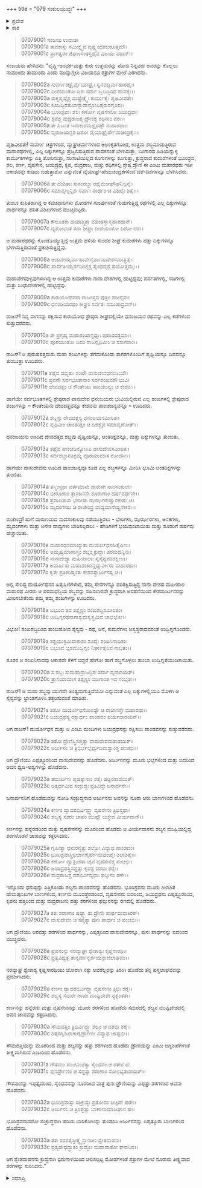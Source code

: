 +++
title = "079 ಸಂಕುಲಯುದ್ಧಃ"
+++

<details><summary>ಪ್ರವೇಶ</summary>


।।   ಓಂ ಓಂ ನಮೋ ನಾರಾಯಣಾಯ।।   ಶ್ರೀ ವೇದವ್ಯಾಸಾಯ ನಮಃ ।।

ಶ್ರೀ ಕೃಷ್ಣದ್ವೈಪಾಯನ ವೇದವ್ಯಾಸ ವಿರಚಿತ  

**ಶ್ರೀ ಮಹಾಭಾರತ**

**ದ್ರೋಣ ಪರ್ವ**

**ಜಯದ್ರಥವಧ ಪರ್ವ**

**ಅಧ್ಯಾಯ 79**

</details>

<details><summary>ಸಾರ</summary>

ಅರ್ಜುನನೊಂದಿಗೆ ಎಂಟು ಮಹಾರಥರ - ಭೂರಿಶ್ರವ, ಶಲ, ಕರ್ಣ, ವೃಷಸೇನ, ಜಯದ್ರಥ, ಕೃಪ, ಶಲ್ಯ ಮತ್ತು ಅಶ್ವತ್ಥಾಮ – ಯುದ್ಧ (1-33).


</details>



> 07079001 ಸಂಜಯ ಉವಾಚ।   
07079001a ತಾವಕಾಸ್ತು ಸಮೀಕ್ಷ್ಯೈವ ವೃಷ್ಣ್ಯಂಧಕಕುರೂತ್ತಮೌ।   
07079001c ಪ್ರಾಗತ್ವರಂ ಜಿಘಾಂಸಂತಸ್ತಥೈವ ವಿಜಯಃ ಪರಾನ್।।

ಸಂಜಯನು ಹೇಳಿದನು: “ವೃಷ್ಣಿ-ಅಂಧಕ-ಮತ್ತು ಕುರು ಉತ್ತಮರನ್ನು ನೋಡಿ ನಿನ್ನವರು ಅವರನ್ನು ಕೊಲ್ಲಲು ನಾಮುಂದು ತಾಮುಂದು ಎಂದು ಮುನ್ನುಗ್ಗಲು ವಿಜಯನೂ ಶತ್ರುಗಳ ಮೇಲೆ ಎರಗಿದನು.

> 07079002a ಸುವರ್ಣಚಿತ್ರೈರ್ವೈಯಾಘ್ರೈಃ ಸ್ವನವದ್ಭಿರ್ಮಹಾರಥೈಃ।   
07079002c ದೀಪಯಂತೋ ದಿಶಃ ಸರ್ವಾ ಜ್ವಲದ್ಭಿರಿವ ಪಾವಕೈಃ।।   
07079003a ರುಕ್ಮಪೃಷ್ಠೈಶ್ಚ ದುಷ್ಪ್ರೇಕ್ಷ್ಯೈಃ ಕಾರ್ಮುಕೈಃ ಪೃಥಿವೀಪತೇ।   
07079003c ಕೂಜದ್ಭಿರತುಲಾನ್ನಾದಾನ್ರೋಷಿತೈರುರಗೈರಿವ।।   
07079004a ಭೂರಿಶ್ರವಾಃ ಶಲಃ ಕರ್ಣೋ ವೃಷಸೇನೋ ಜಯದ್ರಥಃ।   
07079004c ಕೃಪಶ್ಚ ಮದ್ರರಾಜಶ್ಚ ದ್ರೌಣಿಶ್ಚ ರಥಿನಾಂ ವರಃ।।   
07079005a ತೇ ಪಿಬಂತ ಇವಾಕಾಶಮಶ್ವೈರಷ್ಟೌ ಮಹಾರಥಾಃ।   
07079005c ವ್ಯರಾಜಯನ್ದಶ ದಿಶೋ ವೈಯಾಘ್ರೈರ್ಹೇಮಚಂದ್ರಕೈಃ।।

ಪೃಥಿವೀಪತೇ! ಸುವರ್ಣ ಚಿತ್ರಗಳಿಂದ, ವ್ಯಾಘ್ರಚರ್ಮಗಳಿಂದ ಅಲಂಕೃತಗೊಂಡ, ಉತ್ತಮ ಶಬ್ಧಮಾಡುತ್ತಿರುವ ಮಹಾರಥಗಳಲ್ಲಿ, ಎಲ್ಲ ದಿಕ್ಕುಗಳನ್ನೂ ಪ್ರಜ್ವಲಿಸುತ್ತಿರುವ ಪಾವಕನಂತೆ ಬೆಳಗಿಸುತ್ತಾ, ಬಂಗಾರದ ಹಿಡಿಯನ್ನುಳ್ಳ ಕಾರ್ಮುಕಗಳನ್ನು ಎತ್ತಿ ತೋರಿಸುತ್ತಾ, ಸರಿಸಾಟಿಯಿಲ್ಲದ ಕೂಗುಗಳನ್ನು ಕೂಗುತ್ತಾ, ಕ್ರುದ್ಧರಾದ ಕುದುರೆಗಳಂತೆ ಭೂರಿಶ್ರವ, ಶಲ, ಕರ್ಣ, ವೃಷಸೇನ, ಜಯದ್ರಥ, ಕೃಪ, ಮದ್ರರಾಜ, ಮತ್ತು ರಥಿಗಳಲ್ಲಿ ಶ್ರೇಷ್ಠ ದ್ರೌಣಿ ಈ ಎಂಟು ಮಹಾರಥರು ಇಡೀ ಆಕಾಶವನ್ನೇ ಕುಡಿದು ಬಿಡುತ್ತಾರೋ ಎನ್ನುವಂತೆ ವೈಯಾಘ್ರ-ಹೇಮಚಂದ್ರಕಗಳಿಂದ ದಶ-ದಿಶಗಳನ್ನೂ ಬೆಳಗಿಸಿದರು.

> 07079006a ತೇ ದಂಶಿತಾಃ ಸುಸಂರಬ್ಧಾ ರಥೈರ್ಮೇಘೌಘನಿಸ್ವನೈಃ।   
07079006c ಸಮಾವೃಣ್ವನ್ದಿಶಃ ಸರ್ವಾಃ ಪಾರ್ಥಂ ಚ ವಿಶಿಖೈಃ ಶಿತೈಃ।।

ತುಂಬಾ ಕುಪಿತರಾಗಿದ್ದ ಆ ಕವಚಧಾರಿಗಳು ಮೋಡಗಳ ಗುಂಪುಗಳಂತೆ ಗುಡುಗುತ್ತಿದ್ದ ರಥಗಳಲ್ಲಿ ಎಲ್ಲ ದಿಕ್ಕುಗಳನ್ನೂ ಪಾರ್ಥನನ್ನೂ ಹರಿತ ವಿಶಿಖಗಳಿಂದ ಮುಚ್ಚಿಬಿಟ್ಟರು.

> 07079007a ಕೌಲೂತಕಾ ಹಯಾಶ್ಚಿತ್ರಾ ವಹಂತಸ್ತಾನ್ಮಹಾರಥಾನ್।   
07079007c ವ್ಯಶೋಭಂತ ತದಾ ಶೀಘ್ರಾ ದೀಪಯಂತೋ ದಿಶೋ ದಶ।।

ಆ ಮಹಾರಥರನ್ನು ಕೊಂಡೊಯ್ಯುತ್ತಿದ್ದ ಉತ್ತಮ ಥಳಿಯ ಸುಂದರ ಶೀಘ್ರ ಕುದುರೆಗಳು ಹತ್ತು ದಿಕ್ಕುಗಳನ್ನೂ ಬೆಳಗಿಸುತ್ತಿರುವಂತೆ ಪ್ರಕಾಶಿಸುತ್ತಿದ್ದವು.

> 07079008a ಆಜಾನೇಯೈರ್ಮಹಾವೇಗೈರ್ನಾನಾದೇಶಸಮುತ್ಥಿತೈಃ।   
07079008c ಪಾರ್ವತೀಯೈರ್ನದೀಜೈಶ್ಚ ಸೈಂಧವೈಶ್ಚ ಹಯೋತ್ತಮೈಃ।।

ಮಹಾವೇಗವುಳ್ಳವುಗಳಾಗಿದ್ದ ಆ ಉತ್ತಮ ಕುದುರೆಗಳು ನಾನಾ ದೇಶಗಳಲ್ಲಿ ಹುಟ್ಟಿದ್ದವು; ಪರ್ವತಗಳಲ್ಲಿ, ನದಿಗಳಲ್ಲಿ ಮತ್ತು ಸಿಂಧುದೇಶಗಳಲ್ಲಿ ಹುಟ್ಟಿದ್ದವು.

> 07079009a ಕುರುಯೋಧವರಾ ರಾಜಂಸ್ತವ ಪುತ್ರಂ ಪರೀಪ್ಸವಃ।   
07079009c ಧನಂಜಯರಥಂ ಶೀಘ್ರಂ ಸರ್ವತಃ ಸಮುಪಾದ್ರವನ್।।

ರಾಜನ್! ನಿನ್ನ ಮಗನನ್ನು ರಕ್ಷಿಸುವ ಕುರುಯೋಧ ಶ್ರೇಷ್ಠರು ಶೀಘ್ರದಲ್ಲಿಯೇ ಧನಂಜಯನ ರಥವನ್ನು ಎಲ್ಲ ಕಡೆಗಳಿಂದ ಸುತ್ತುವರೆದರು.

> 07079010a ತೇ ಪ್ರಗೃಹ್ಯ ಮಹಾಶಂಖಾನ್ದಧ್ಮುಃ ಪುರುಷಸತ್ತಮಾಃ।   
07079010c ಪೂರಯಂತೋ ದಿವಂ ರಾಜನ್ಪೃಥಿವೀಂ ಚ ಸಸಾಗರಾಂ।।

ರಾಜನ್! ಆ ಪುರುಷಸತ್ತಮರು ಮಹಾ ಶಂಖಗಳನ್ನು ತೆಗೆದುಕೊಂಡು ಸಾಗರಗಳೊಂದಿಗೆ ಪೃಥ್ವಿಯನ್ನೂ ದಿವವನ್ನೂ ತುಂಬುತ್ತಾ ಊದಿದರು.

> 07079011a ತಥೈವ ದಧ್ಮತುಃ ಶಂಖೌ ವಾಸುದೇವಧನಂಜಯೌ।   
07079011c ಪ್ರವರೌ ಸರ್ವಭೂತಾನಾಂ ಸರ್ವಶಂಖವರೌ ಭುವಿ।   
07079011e ದೇವದತ್ತಂ ಚ ಕೌಂತೇಯಃ ಪಾಂಚಜನ್ಯಂ ಚ ಕೇಶವಃ।।

ಹಾಗೆಯೇ ಸರ್ವಭೂತಗಳಲ್ಲಿ ಶ್ರೇಷ್ಠರಾದ ವಾಸುದೇವ ಧನಂಜಯರು ಭುವಿಯಲ್ಲಿರುವ ಎಲ್ಲ ಶಂಖಗಳಲ್ಲಿ ಶ್ರೇಷ್ಠವಾದ ಶಂಖಗಳನ್ನು – ಕೌಂತೇಯನು ದೇವದತ್ತವನ್ನೂ ಕೇಶವನು ಪಾಂಚಜನ್ಯವನ್ನೂ – ಊದಿದರು.

> 07079012a ಶಬ್ದಸ್ತು ದೇವದತ್ತಸ್ಯ ಧನಂಜಯಸಮೀರಿತಃ।   
07079012c ಪೃಥಿವೀಂ ಚಾಂತರಿಕ್ಷಂ ಚ ದಿಶಶ್ಚೈವ ಸಮಾವೃಣೋತ್।।

ಧನಂಜಯನು ಊದಿದ ದೇವದತ್ತದ ಶಬ್ಧವು ಪೃಥ್ವಿಯನ್ನೂ, ಅಂತರಿಕ್ಷವನ್ನೂ, ಮತ್ತು ದಿಕ್ಕುಗಳನ್ನೂ ತುಂಬಿತು.

> 07079013a ತಥೈವ ಪಾಂಚಜನ್ಯೋಽಪಿ ವಾಸುದೇವಸಮೀರಿತಃ।   
07079013c ಸರ್ವಶಬ್ದಾನತಿಕ್ರಮ್ಯ ಪೂರಯಾಮಾಸ ರೋದಸೀ।।

ಹಾಗೆಯೇ ವಾಸುದೇವನು ಊದಿದ ಪಾಂಚಜನ್ಯವೂ ಕೂಡ ಎಲ್ಲ ಶಬ್ಧಗಳನ್ನೂ ಮೀರಿಸಿ ಭೂಮಿ ಅಂತರಿಕ್ಷಗಳನ್ನು ತುಂಬಿತು.

> 07079014a ತಸ್ಮಿಂಸ್ತಥಾ ವರ್ತಮಾನೇ ದಾರುಣೇ ನಾದಸಂಕುಲೇ।   
07079014c ಭೀರೂಣಾಂ ತ್ರಾಸಜನನೇ ಶೂರಾಣಾಂ ಹರ್ಷವರ್ಧನೇ।।   
07079015a ಪ್ರವಾದಿತಾಸು ಭೇರೀಷು ಝರ್ಝರೇಷ್ವಾನಕೇಷು ಚ।   
07079015c ಮೃದಂಗೇಷು ಚ ರಾಜೇಂದ್ರ ವಾದ್ಯಮಾನೇಷ್ವನೇಕಶಃ।।

ರಾಜೇಂದ್ರ! ಹಾಗೆ ದಾರುಣವಾದ ನಾದಸಂಕುಲವು ನಡೆಯುತ್ತಿರಲು - ಭೇರಿಗಳು, ಝರ್ಝರಗಳು, ಅನಕಗಳು, ಮೃದಂಗಗಳು ಮತ್ತು ಅನೇಕ ವಾದ್ಯಗಳು ಬಾರಿಸಲ್ಪಡಲು - ಹೇಡಿಗಳಿಗೆ ಭಯವುಂಟಾಯಿತು ಮತ್ತು ಶೂರರಿಗೆ ಹರ್ಷವು ಹೆಚ್ಚಾಯಿತು.

> 07079016a ಮಹಾರಥಸಮಾಖ್ಯಾತಾ ದುರ್ಯೋಧನಹಿತೈಷಿಣಃ।   
07079016c ಅಮೃಷ್ಯಮಾಣಾಸ್ತಂ ಶಬ್ದಂ ಕ್ರುದ್ಧಾಃ ಪರಮಧನ್ವಿನಃ।   
07079016e ನಾನಾದೇಶ್ಯಾ ಮಹೀಪಾಲಾಃ ಸ್ವಸೈನ್ಯಪರಿರಕ್ಷಿಣಃ।।   
07079017a ಅಮರ್ಷಿತಾ ಮಹಾಶಂಖಾನ್ದಧ್ಮುರ್ವೀರಾ ಮಹಾರಥಾಃ।   
07079017c ಕೃತೇ ಪ್ರತಿಕರಿಷ್ಯಂತಃ ಕೇಶವಸ್ಯಾರ್ಜುನಸ್ಯ ಚ।।

ಅಲ್ಲಿ ಸೇರಿದ್ದ ದುರ್ಯೋಧನನ ಹಿತೈಷಿಣಿಗಳಾದ, ತಮ್ಮ ಸೇನೆಗಳನ್ನೂ ಪರಿರಕ್ಷಿಸುತ್ತಿದ್ದ ನಾನಾ ದೇಶದ ಮಹೀಪಾಲ ಮಹಾರಥ ವೀರರು ಆ ಪರಮಧನ್ವಿಯ ಶಬ್ಧವನ್ನು ಸಹಿಸಲಾರದೇ ಕ್ರುದ್ಧರಾಗಿ ಅಸಹನೆಯಿಂದ ಕೇಶವಾರ್ಜುನರನ್ನು ಮೀರಿಸಬೇಕೆಂದು ತಮ್ಮ ತಮ್ಮ ಶಂಖಗಳನ್ನು ಊದಿದರು.

> 07079018a ಬಭೂವ ತವ ತತ್ಸೈನ್ಯಂ ಶಂಖಶಬ್ದಸಮೀರಿತಂ।   
07079018c ಉದ್ವಿಗ್ನರಥನಾಗಾಶ್ವಮಸ್ವಸ್ಥಮಿವ ಚಾಭಿಭೋ।।

ವಿಭೋ! ಶಂಖಶಬ್ಧದಿಂದ ತುಂಬಿಹೋದ ಸೈನ್ಯವು - ರಥ, ಆನೆ, ಕುದುರೆಗಳು ಅಸ್ವಸ್ಥರಾದವರಂತೆ ಉದ್ವಿಗ್ನಗೊಂಡರು.

> 07079019a ತತ್ಪ್ರಯುಕ್ತಮಿವಾಕಾಶಂ ಶೂರೈಃ ಶಂಖನಿನಾದಿತಂ।   
07079019c ಬಭೂವ ಭೃಶಮುದ್ವಿಗ್ನಂ ನಿರ್ಘಾತೈರಿವ ನಾದಿತಂ।।

ಶೂರರ ಆ ಶಂಖನಿನಾದವು ಆಕಾಶವೇ ಕೆಳಗೆ ಬಿದ್ದರೆ ಹೇಗೋ ಹಾಗೆ ಶಬ್ಧಗೊಳ್ಳಲು ತುಂಬಾ ಉದ್ವಿಗ್ನತೆಯುಂಟಾಯಿತು.

> 07079020a ಸ ಶಬ್ದಃ ಸುಮಹಾನ್ರಾಜನ್ದಿಶಃ ಸರ್ವಾ ವ್ಯನಾದಯತ್।   
07079020c ತ್ರಾಸಯಾಮಾಸ ತತ್ಸೈನ್ಯಂ ಯುಗಾಂತ ಇವ ಸಂಭೃತಃ।।

ರಾಜನ್! ಆ ಮಹಾ ಶಬ್ಧವು ಯುಗವೇ ಅಂತ್ಯವಾಗುತ್ತಿದೆಯೋ ಎನ್ನುವಂತೆ ಎಲ್ಲ ದಿಕ್ಕುಗಳಲ್ಲಿಯೂ ಮೊಳಗಿ ಆ ಸೈನ್ಯವನ್ನು ಭ್ರಾಂತಗೊಳಿಸಿ ತತ್ತರಿಸುವಂತೆ ಮಾಡಿತು.

> 07079021a ತತೋ ದುರ್ಯೋಧನೋಽಷ್ಟೌ ಚ ರಾಜಾನಸ್ತೇ ಮಹಾರಥಾಃ।   
07079021c ಜಯದ್ರಥಸ್ಯ ರಕ್ಷಾರ್ಥಂ ಪಾಂಡವಂ ಪರ್ಯವಾರಯನ್।।

ಆಗ ರಾಜನ್! ದುರ್ಯೋಧನ ಮತ್ತು ಆ ಎಂಟು ಮಂದಿಗಳು ಜಯದ್ರಥನನ್ನು ರಕ್ಷಿಸಲು ಪಾಂಡವನನ್ನು ಸುತ್ತುವರೆದರು.

> 07079022a ತತೋ ದ್ರೌಣಿಸ್ತ್ರಿಸಪ್ತತ್ಯಾ ವಾಸುದೇವಮತಾಡಯತ್।   
07079022c ಅರ್ಜುನಂ ಚ ತ್ರಿಭಿರ್ಭಲ್ಲೈರ್ಧ್ವಜಮಶ್ವಾಂಶ್ಚ ಪಂಚಭಿಃ।।

ಆಗ ದ್ರೌಣಿಯು ಎಪ್ಪತ್ತ್ಮೂರರಿಂದ ವಾಸುದೇವನನ್ನು ಹೊಡೆದನು. ಅರ್ಜುನನನ್ನು ಮೂರು ಭಲ್ಲೆಗಳಿಂದ ಮತ್ತು ಐದರಿಂದ ಅವನ ಧ್ವಜ-ಅಶ್ವಗಳನ್ನು ಹೊಡೆದನು.

> 07079023a ತಮರ್ಜುನಃ ಪೃಷತ್ಕಾನಾಂ ಶತೈಃ ಷಡ್ಭಿರತಾಡಯತ್।   
07079023c ಅತ್ಯರ್ಥಮಿವ ಸಂಕ್ರುದ್ಧಃ ಪ್ರತಿವಿದ್ಧೇ ಜನಾರ್ದನೇ।।

ಜನಾರ್ದನನಿಗೆ ಹೊಡೆದುದನ್ನು ನೋಡಿ ಸಂಕ್ರುದ್ಧನಾದ ಅರ್ಜುನನು ಅವನನ್ನು ನೂರಾ ಆರು ಬಾಣಗಳಿಂದ ಹೊಡೆದನು.

> 07079024a ಕರ್ಣಂ ದ್ವಾದಶಭಿರ್ವಿದ್ಧ್ವಾ ವೃಷಸೇನಂ ತ್ರಿಭಿಸ್ತಥಾ।   
07079024c ಶಲ್ಯಸ್ಯ ಸಶರಂ ಚಾಪಂ ಮುಷ್ಟೌ ಚಿಚ್ಚೇದ ವೀರ್ಯವಾನ್।।

ಕರ್ಣನನ್ನು ಹನ್ನೆರಡರಿಂದ ಮತ್ತು ವೃಷಸೇನನನ್ನು ಮೂರರಿಂದ ಹೊಡೆದು ಆ ವೀರ್ಯವಾನನು ಶಲ್ಯನ ಮುಷ್ಟಿಯಲ್ಲಿದ್ದ ಶರಗಳೊಡನೆ ಚಾಪವನ್ನು ಕತ್ತರಿಸಿದನು.

> 07079025a ಗೃಹೀತ್ವಾ ಧನುರನ್ಯತ್ತು ಶಲ್ಯೋ ವಿವ್ಯಾಧ ಪಾಂಡವಂ।   
07079025c ಭೂರಿಶ್ರವಾಸ್ತ್ರಿಭಿರ್ಬಾಣೈರ್ಹೇಮಪುಂಖೈಃ ಶಿಲಾಶಿತೈಃ।।   
07079026a ಕರ್ಣೋ ದ್ವಾತ್ರಿಂಶತಾ ಚೈವ ವೃಷಸೇನಶ್ಚ ಪಂಚಭಿಃ।   
07079026c ಜಯದ್ರಥಸ್ತ್ರಿಸಪ್ತತ್ಯಾ ಕೃಪಶ್ಚ ದಶಭಿಃ ಶರೈಃ।   
07079026e ಮದ್ರರಾಜಶ್ಚ ದಶಭಿರ್ವಿವ್ಯಧುಃ ಫಲ್ಗುನಂ ರಣೇ।।

ಇನ್ನೊಂದು ಧನುಸ್ಸನ್ನು ಎತ್ತಿಕೊಂಡು ಶಲ್ಯನು ಪಾಂಡವನನ್ನು ಹೊಡೆದನು. ಭೂರಿಶ್ರವನು ಮೂರು ಶಿಲಾಶಿತ ಹೇಮಪುಂಖಗಳ ಬಾಣಗಳಿಂದ, ಕರ್ಣನು ಮೂವತ್ತೆರಡರಿಂದ, ವೃಷಸೇನನು ಐದರಿಂದ, ಜಯದ್ರಥನು ಎಪ್ಪತ್ತ್ಮೂರರಿಂದ, ಕೃಪನು ಹತ್ತರಿಂದ ಮತ್ತು ಮದ್ರರಾಜನು ಹತ್ತು ಶರಗಳಿಂದ ಫಲ್ಗುನನನ್ನು ರಣದಲ್ಲಿ ಹೊಡೆದರು.

> 07079027a ತತಃ ಶರಾಣಾಂ ಷಷ್ಟ್ಯಾ ತು ದ್ರೌಣಿಃ ಪಾರ್ಥಮವಾಕಿರತ್।   
07079027c ವಾಸುದೇವಂ ಚ ಸಪ್ತತ್ಯಾ ಪುನಃ ಪಾರ್ಥಂ ಚ ಪಂಚಭಿಃ।।

ಆಗ ದ್ರೌಣಿಯು ಅರವತ್ತು ಶರಗಳಿಂದ ಪಾರ್ಥನನ್ನು, ಎಪ್ಪತ್ತರಿಂದ ವಾಸುದೇವನನ್ನೂ, ಪುನಃ ಪಾರ್ಥನನ್ನು ಐದರಿಂದ ಮುಚ್ಚಿದನು.

> 07079028a ಪ್ರಹಸಂಸ್ತು ನರವ್ಯಾಘ್ರಃ ಶ್ವೇತಾಶ್ವಃ ಕೃಷ್ಣಸಾರಥಿಃ।   
07079028c ಪ್ರತ್ಯವಿಧ್ಯತ್ಸ ತಾನ್ಸರ್ವಾನ್ದರ್ಶಯನ್ಪಾಣಿಲಾಘವಂ।।

ನರವ್ಯಾಘ್ರ ಶ್ವೇತಾಶ್ವ ಕೃಷ್ಣಸಾರಥಿಯು ಜೋರಾಗಿ ನಕ್ಕು ಅವರೆಲ್ಲರನ್ನು ತಿರುಗಿ ಹೊಡೆದು ತನ್ನ ಹಸ್ತಲಾಘವವನ್ನು ಪ್ರದರ್ಶಿಸಿದನು.

> 07079029a ಕರ್ಣಂ ದ್ವಾದಶಭಿರ್ವಿದ್ಧ್ವಾ ವೃಷಸೇನಂ ತ್ರಿಭಿಃ ಶರೈಃ।   
07079029c ಶಲ್ಯಸ್ಯ ಸಮರೇ ಚಾಪಂ ಮುಷ್ಟಿದೇಶೇ ನ್ಯಕೃಂತತ।।

ಕರ್ಣನನ್ನು ಹನ್ನೆರಡು ಮತ್ತು ವೃಷಸೇನನನ್ನು ಮೂರು ಶರಗಳಿಂದ ಹೊಡೆದು ಸಮರದಲ್ಲಿ ಶಲ್ಯನ ಮುಷ್ಟಿದೇಶದಲ್ಲಿ ಅವನ ಚಾಪವನ್ನು ಕತ್ತರಿಸಿದನು.

> 07079030a ಸೌಮದತ್ತಿಂ ತ್ರಿಭಿರ್ವಿದ್ಧ್ವಾ ಶಲ್ಯಂ ಚ ದಶಭಿಃ ಶರೈಃ।   
07079030c ಶಿತೈರಗ್ನಿಶಿಖಾಕಾರೈರ್ದ್ರೌಣಿಂ ವಿವ್ಯಾಧ ಚಾಷ್ಟಭಿಃ।।

ಸೌಮದತ್ತಿಯನ್ನು ಮೂರರಿಂದ ಮತ್ತು ಶಲ್ಯನನ್ನು ಹತ್ತು ಶರಗಳಿಂದ ಹೊಡೆದು ದ್ರೌಣಿಯನ್ನು ಎಂಟು ಅಗ್ನಿಶಿಖೆಗಳಂತೆ ತೀಕ್ಷ್ಣವಾಗಿರುವ ಎಂಟರಿಂದ ಹೊಡೆದನು.

> 07079031a ಗೌತಮಂ ಪಂಚವಿಂಶತ್ಯಾ ಸೈಂಧವಂ ಚ ಶತೇನ ಹ।   
07079031c ಪುನರ್ದ್ರೌಣಿಂ ಚ ಸಪ್ತತ್ಯಾ ಶರಾಣಾಂ ಸೋಽಭ್ಯತಾಡಯತ್।।

ಗೌತಮನನ್ನು ಇಪ್ಪತ್ತೈದರಿಂದ, ಸೈಂಧವನನ್ನು ನೂರರಿಂದ ಮತ್ತೆ ಪುನಃ ದ್ರೌಣಿಯನ್ನು ಎಪ್ಪತ್ತು ಶರಗಳಿಂದ ಅವನು ಹೊಡೆದನು.

> 07079032a ಭೂರಿಶ್ರವಾಸ್ತು ಸಂಕ್ರುದ್ಧಃ ಪ್ರತೋದಂ ಚಿಚ್ಚಿದೇ ಹರೇಃ।   
07079032c ಅರ್ಜುನಂ ಚ ತ್ರಿಸಪ್ತತ್ಯಾ ಬಾಣಾನಾಮಾಜಘಾನ ಹ।।

ಭೂರಿಶ್ರವನಾದರೋ ಸಂಕ್ರುದ್ಧನಾಗಿ ಹರಿಯ ಬಾರಿಕೋಲನ್ನು ತುಂಡರಿಸಿ ಅರ್ಜುನನನ್ನು ಎಪ್ಪತ್ಮೂರು ಬಾಣಗಳಿಂದ ಹೊಡೆದನು.

> 07079033a ತತಃ ಶರಶತೈಸ್ತೀಕ್ಷ್ಣೈಸ್ತಾನರೀಂ ಶ್ವೇತವಾಹನಃ।   
07079033c ಪ್ರತ್ಯಷೇಧದ್ದ್ರುತಂ ಕ್ರುದ್ಧೋ ಮಹಾವಾತೋ ಘನಾನಿವ।।

ಆಗ ಶ್ವೇತವಾಹನನು ಕ್ರುದ್ಧನಾಗಿ ಭಿರುಗಾಳಿಯಿಂದ ಚಲಿಸಲ್ಪಟ್ಟ ಮೋಡಗಳಂತೆ ಶತ್ರುಗಳ ಮೇಲೆ ನೂರಾರು ತೀಕ್ಷ್ಣವಾದ ಶರಗಳನ್ನು ಸುರಿಸಿದನು.”


<details><summary>ಸಮಾಪ್ತಿ</summary>


ಇತಿ ಶ್ರೀ ಮಹಾಭಾರತೇ ದ್ರೋಣ ಪರ್ವಣಿ ಜಯದ್ರಥವಧ ಪರ್ವಣಿ ಸಂಕುಲಯುದ್ಧೇ ಏಕೋನಾಶೀತಿತಮೋಽಧ್ಯಾಯಃ।।  
ಇದು ಶ್ರೀ ಮಹಾಭಾರತದಲ್ಲಿ ದ್ರೋಣ ಪರ್ವದಲ್ಲಿ ಜಯದ್ರಥವಧ ಪರ್ವದಲ್ಲಿ ಸಂಕುಲಯುದ್ಧ ಎನ್ನುವ ಎಪ್ಪತ್ತೊಂಭತ್ತನೇ ಅಧ್ಯಾಯವು.


</details>
